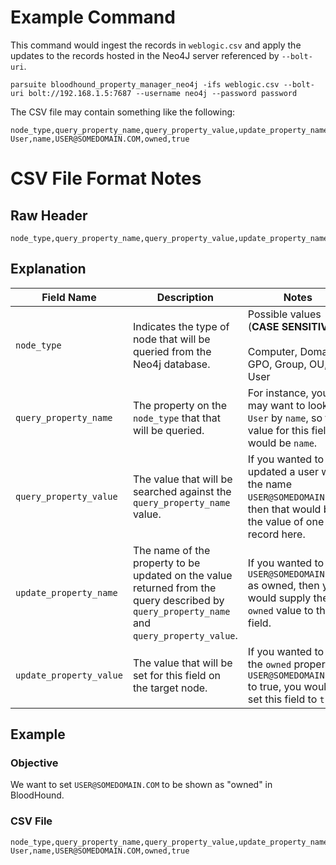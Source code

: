 # Example Command

This command would ingest the records in `weblogic.csv` and apply the updates
to the records hosted in the Neo4J server referenced by `--bolt-uri`.

```
parsuite bloodhound_property_manager_neo4j -ifs weblogic.csv --bolt-uri bolt://192.168.1.5:7687 --username neo4j --password password
```

The CSV file may contain something like the following:

```csv
node_type,query_property_name,query_property_value,update_property_name,update_property_value
User,name,USER@SOMEDOMAIN.COM,owned,true
```

# CSV File Format Notes

## Raw Header

```
node_type,query_property_name,query_property_value,update_property_name,update_property_value
```

## Explanation

|Field Name|Description|Notes|
|---|---|---|
|`node_type`|Indicates the type of node that will be queried from the Neo4j database.| Possible values (**CASE SENSITIVE**):<br><br>Computer, Domain, GPO, Group, OU, User|
|`query_property_name`|The property on the `node_type` that that will be queried.|For instance, you may want to look up `User` by `name`, so the value for this field would be `name`.|
|`query_property_value`|The value that will be searched against the `query_property_name` value.|If you wanted to updated a user with the name `USER@SOMEDOMAIN.COM`, then that would be the value of one record here.|
|`update_property_name`|The name of the property to be updated on the value returned from the query described by `query_property_name` and `query_property_value`.|If you wanted to set `USER@SOMEDOMAIN.COM` as owned, then you would supply the `owned` value to this field.|
|`update_property_value`|The value that will be set for this field on the target node.|If you wanted to set the `owned` property of `USER@SOMEDOMAIN.COM` to true, you would set this field to `true`.|

## Example

### Objective

We want to set `USER@SOMEDOMAIN.COM` to be shown as "owned" in BloodHound.

### CSV File

```csv
node_type,query_property_name,query_property_value,update_property_name,update_property_value
User,name,USER@SOMEDOMAIN.COM,owned,true
```

